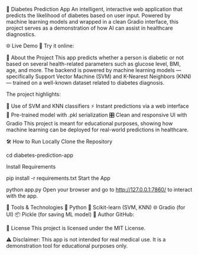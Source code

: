 💉 Diabetes Prediction App
An intelligent, interactive web application that predicts the likelihood of diabetes based on user input. Powered by machine learning models and wrapped in a clean Gradio interface, this project serves as a demonstration of how AI can assist in healthcare diagnostics.

🌐 Live Demo
🔗 Try it online:

📌 About the Project
This app predicts whether a person is diabetic or not based on several health-related parameters such as glucose level, BMI, age, and more. The backend is powered by machine learning models — specifically Support Vector Machine (SVM) and K-Nearest Neighbors (KNN) — trained on a well-known dataset related to diabetes diagnosis.

The project highlights:

🔬 Use of SVM and KNN classifiers
⚡ Instant predictions via a web interface
🧠 Pre-trained model with .pkl serialization
🎛️ Clean and responsive UI with Gradio
This project is meant for educational purposes, showing how machine learning can be deployed for real-world predictions in healthcare.

🛠️ How to Run Locally
Clone the Repository


cd diabetes-prediction-app

Install Requirements

pip install -r requirements.txt
Start the App

python app.py
Open your browser and go to http://127.0.0.1:7860/ to interact with the app.

🧪 Tools & Technologies
🐍 Python
🤖 Scikit-learn (SVM, KNN)
🌐 Gradio (for UI)
📦 Pickle (for saving ML model)
👤 Author
GitHub:

📄 License
This project is licensed under the MIT License.

⚠️ Disclaimer: This app is not intended for real medical use. It is a demonstration tool for educational purposes only.
